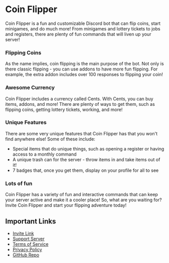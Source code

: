 # Coin Flipper
Coin Flipper is a fun and customizable Discord bot that can flip coins, start minigames, and do much more! From minigames and lottery tickets to jobs and registers, there are plenty of fun commands that will liven up your server!

### Flipping Coins
As the name implies, coin flipping is the main purpose of the bot. Not only is there classic flipping - you can use addons to have more fun flipping. For example, the extra addon includes over 100 responses to flipping your coin!

### Awesome Currency
Coin Flipper includes a currency called Cents. With Cents, you can buy items, addons, and more! There are plenty of ways to get them, such as flipping coins, getting lottery tickets, working, and more!

### Unique Features
There are some very unique features that Coin Flipper has that you won't find anywhere else! Some of these include:
- Special items that do unique things, such as opening a register or having access to a monthly command
- A unique trash can for the server - throw items in and take items out of it!
- 7 badges that, once you get them, display on your profile for all to see

### Lots of fun
Coin Flipper has a variety of fun and interactive commands that can keep your server active and make it a cooler place! So, what are you waiting for? Invite Coin Flipper and start your flipping adventure today!

## Important Links

- [Invite Link](https://discord.com/oauth2/authorize?client_id=668850031012610050&scope=bot&permissions=388160)
- [Support Server](https://discord.gg/AkFW56kXVp)
- [Terms of Service](https://docs.google.com/document/u/1/d/e/2PACX-1vQ9EViimpS6qH_KSf2qHaTs9iyXUs7COOJ9EI1HU9MoSLKeF8xT9k1SZ2pjj2dFhB5wJDUDG-Ih6v02/pub)
- [Privacy Policy](https://docs.google.com/document/d/e/2PACX-1vTVHe_DQJEgS1fB6qR_riIiZ0thWXg091SckWnqhd75tk1SHLDJ_iOgqMCLP9FpBNZv-CV0V_k7l9yH/pub)
- [GitHub Repo](https://github.com/Coin-Flipper/Coin-Flipper)